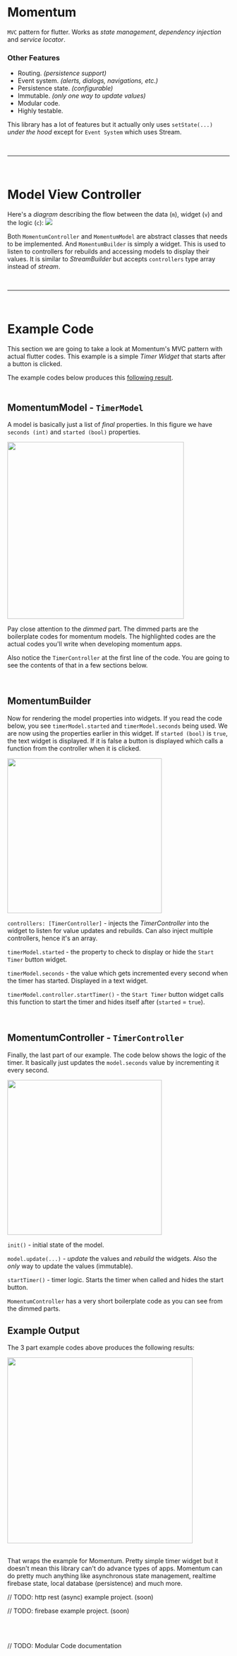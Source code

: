# Momentum
`MVC` pattern for flutter. Works as *state management*, *dependency injection* and *service locator*.

### Other Features
- Routing. *(persistence support)*
- Event system. *(alerts, dialogs, navigations, etc.)*
- Persistence state. *(configurable)*
- Immutable. *(only one way to update values)*
- Modular code.
- Highly testable.

This library has a lot of features but it actually only uses `setState(...)` *under the hood* except for `Event System` which uses Stream.

<br>
<hr>
<br>

# Model View Controller
Here's a *diagram* describing the flow between the data (`m`), widget (`v`) and the logic (`c`):
<img src="https://i.imgur.com/O17iMbR.png">

Both `MomentumController` and `MomentumModel` are abstract classes that needs to be implemented.
And `MomentumBuilder` is simply a widget. This is used to listen to controllers for rebuilds and accessing models to display their values. It is similar to *StreamBuilder* but accepts `controllers` type array instead of *stream*.

<br>
<hr>
<br>

# Example Code
This section we are going to take a look at Momentum's MVC pattern with actual flutter codes. This example is a simple *Timer Widget* that starts after a button is clicked.

The example codes below produces this [following result](#example-output).
<br>
<br>

## MomentumModel - `TimerModel`
A model is basically just a list of *final* properties. In this figure we have `seconds (int)` and `started (bool)` properties.

<img height=400px src="https://i.imgur.com/VMdfbuM.png">

Pay close attention to the *dimmed* part. The dimmed parts are the boilerplate codes for momentum models. The highlighted codes are the actual codes you'll write when developing momentum apps.

Also notice the `TimerController` at the first line of the code. You are going to see the contents of that in a few sections below.

<br>

## MomentumBuilder
Now for rendering the model properties into widgets. If you read the code below, you see `timerModel.started` and `timerModel.seconds` being used. We are now using the properties earlier in this widget. If `started (bool)` is `true`, the text widget is displayed. If it is false a button is displayed which calls a function from the controller when it is clicked.

<img height=350px src="https://i.imgur.com/SBChTKn.png">

`controllers: [TimerController]` - injects the *TimerController* into the widget to listen for value updates and rebuilds. Can also inject multiple controllers, hence it's an array.

`timerModel.started` - the property to check to display or hide the `Start Timer` button widget.

`timerModel.seconds` - the value which gets incremented every second when the timer has started. Displayed in a text widget.

`timerModel.controller.startTimer()` - the `Start Timer` button widget calls this function to start the timer and hides itself after (`started` = `true`).

<br>

## MomentumController - `TimerController`
Finally, the last part of our example. The code below shows the logic of the timer. It basically just updates the `model.seconds` value by incrementing it every second.


<img height=350px src="https://i.imgur.com/2cNeLGa.png">

`init()` - initial state of the model.

`model.update(...)` - *update* the values and *rebuild* the widgets. Also the *only* way to update the values (immutable). 

`startTimer()` - timer logic. Starts the timer when called and hides the start button.

`MomentumController` has a very short boilerplate code as you can see from the dimmed parts.

## Example Output
The 3 part example codes above produces the following results:

<img height=420px src="https://i.imgur.com/NxzcF9z.gif">

<br>
<br>

That wraps the example for Momentum. Pretty simple timer widget but it doesn't mean this library can't do advance types of apps. Momentum can do pretty much anything like asynchronous state management, realtime firebase state, local database (persistence) and much more.

// TODO: http rest (async) example project. (soon)

// TODO: firebase example project. (soon)


<br>
<br>

// TODO: Modular Code documentation